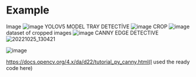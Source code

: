 # Example
Image
![image](https://user-images.githubusercontent.com/98642809/205488227-ae00a212-6309-44ef-a586-96d2e5e35609.png)
YOLOV5 MODEL TRAY DETECTİVE
![image](https://user-images.githubusercontent.com/98642809/205488259-1ebe3d81-33fb-42c6-b9e5-040433cefb66.png)
CROP 
![image](https://user-images.githubusercontent.com/98642809/205488302-4e8424c6-f9ee-47f7-8a89-7fbf482d97e5.png)
dataset of cropped images
![image](https://user-images.githubusercontent.com/98642809/205488435-4b771723-ebf1-4f21-9860-60ba85a32593.png)
CANNY EDGE DETECTIVE
![20221025_130421](https://user-images.githubusercontent.com/98642809/205571117-10c9c3eb-1fdc-42ff-90af-ab9dd8c74034.jpg)

![image](https://user-images.githubusercontent.com/98642809/205570844-653099de-e48f-4e95-8b0d-a7d56c757b92.png)


https://docs.opencv.org/4.x/da/d22/tutorial_py_canny.html(I used the ready code here)
